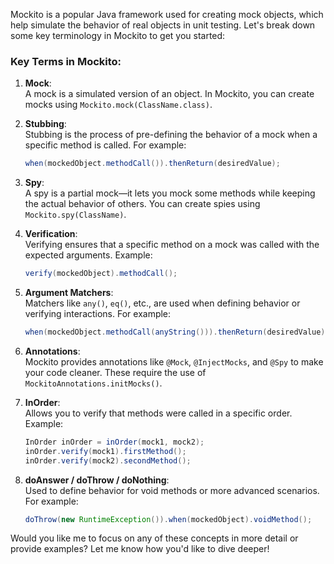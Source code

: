 Mockito is a popular Java framework used for creating mock objects, which help simulate the behavior of real objects in unit testing. Let's break down some key terminology in Mockito to get you started:

### Key Terms in Mockito:

1. **Mock**:  
   A mock is a simulated version of an object. In Mockito, you can create mocks using `Mockito.mock(ClassName.class)`.

2. **Stubbing**:  
   Stubbing is the process of pre-defining the behavior of a mock when a specific method is called. For example:
   ```java
   when(mockedObject.methodCall()).thenReturn(desiredValue);
   ```

3. **Spy**:  
   A spy is a partial mock—it lets you mock some methods while keeping the actual behavior of others. You can create spies using `Mockito.spy(ClassName)`.

4. **Verification**:  
   Verifying ensures that a specific method on a mock was called with the expected arguments. Example:
   ```java
   verify(mockedObject).methodCall();
   ```

5. **Argument Matchers**:  
   Matchers like `any()`, `eq()`, etc., are used when defining behavior or verifying interactions. For example:
   ```java
   when(mockedObject.methodCall(anyString())).thenReturn(desiredValue);
   ```

6. **Annotations**:  
   Mockito provides annotations like `@Mock`, `@InjectMocks`, and `@Spy` to make your code cleaner. These require the use of `MockitoAnnotations.initMocks()`.

7. **InOrder**:  
   Allows you to verify that methods were called in a specific order. Example:
   ```java
   InOrder inOrder = inOrder(mock1, mock2);
   inOrder.verify(mock1).firstMethod();
   inOrder.verify(mock2).secondMethod();
   ```

8. **doAnswer / doThrow / doNothing**:  
   Used to define behavior for void methods or more advanced scenarios. For example:
   ```java
   doThrow(new RuntimeException()).when(mockedObject).voidMethod();
   ```

Would you like me to focus on any of these concepts in more detail or provide examples? Let me know how you'd like to dive deeper!
